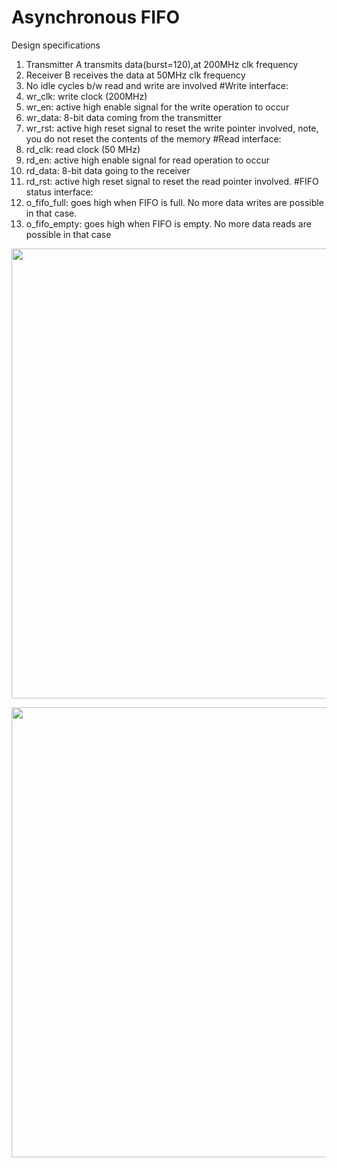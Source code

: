 
# Asynchronous FIFO
Design specifications

1. Transmitter A transmits data(burst=120),at 200MHz clk frequency
2. Receiver B receives the data at 50MHz clk frequency
3. No idle cycles b/w read and write are involved
  #Write interface:
 1. wr_clk: write clock (200MHz)
 2. wr_en: active high enable signal for the write operation to occur
 3. wr_data: 8-bit data coming from the transmitter
 4. wr_rst: active high reset signal to reset the write pointer involved, note, you do not reset the contents of the memory
  #Read interface:
 1. rd_clk: read clock (50 MHz)
 2. rd_en: active high enable signal for read operation to occur
 3. rd_data: 8-bit data going to the receiver
 4. rd_rst: active high reset signal to reset the read pointer involved.
  #FIFO status interface:
 1. o_fifo_full: goes high when FIFO is full. No more data writes are possible in that case.
 2. o_fifo_empty: goes high when FIFO is empty. No more data reads are possible in that case
<p align = "center">
  <img src="https://github.com/M-Suryanarayana/fifo/assets/156163346/40887562-0f2d-453a-9c24-c8ff856536ec" width="720px" Height="auto">
</p>
<p align = "center">
  <img src="https://github.com/M-Suryanarayana/fifo/assets/156163346/23eb942b-8ab0-41b3-a822-505a83f7823b" width="720px" Height="auto">
</p>
